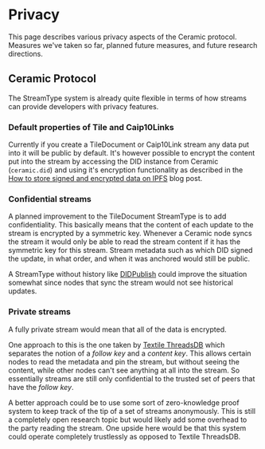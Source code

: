 # Privacy
This page describes various privacy aspects of the Ceramic protocol. Measures we've taken so far, planned future measures, and future research directions.

## Ceramic Protocol
The StreamType system is already quite flexible in terms of how streams can provide developers with privacy features.

### Default properties of Tile and Caip10Links
Currently if you create a TileDocument or Caip10Link stream any data put into it will be public by default. It's however possible to encrypt the content put into the stream by accessing the DID instance from Ceramic (`ceramic.did`) and using it's encryption functionality as described in the [How to store signed and encrypted data on IPFS](https://blog.ceramic.network/how-to-store-signed-and-encrypted-data-on-ipfs/) blog post.

### Confidential streams
A planned improvement to the TileDocument StreamType is to add confidentiality. This basically means that the content of each update to the stream is encrypted by a symmetric key. Whenever a Ceramic node syncs the stream it would only be able to read the stream content if it has the symmetric key for this stream. Stream metadata such as which DID signed the update, in what order, and when it was anchored would still be public.

A StreamType without history like [DIDPublish](https://github.com/ceramicnetwork/CIP/issues/105) could improve the situation somewhat since nodes that sync the stream would not see historical updates.

### Private streams
A fully private stream would mean that all of the data is encrypted.

One approach to this is the one taken by [Textile ThreadsDB](https://textile.io/) which separates the notion of a *follow key* and a *content key*. This allows certain nodes to read the metadata and pin the stream, but without seeing the content, while other nodes can't see anything at all into the stream. So essentially streams are still only confidential to the trusted set of peers that have the *follow key*.

A better approach could be to use some sort of zero-knowledge proof system to keep track of the tip of a set of streams anonymously. This is still a completely open research topic but would likely add some overhead to the party reading the stream. One upside here would be that this system could operate completely trustlessly as opposed to Textile ThreadsDB.
